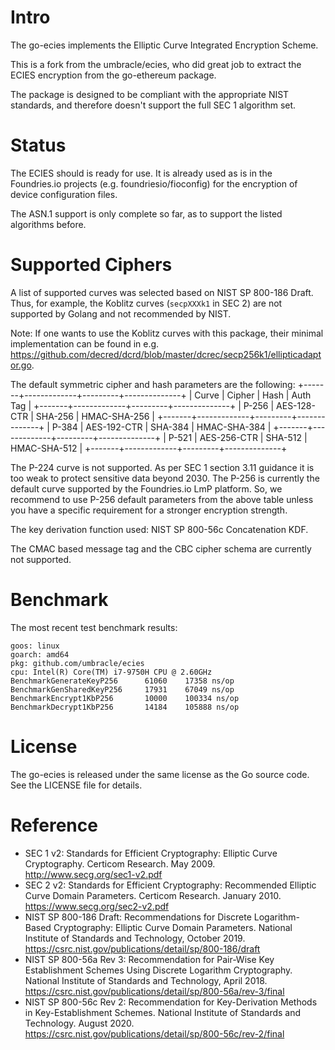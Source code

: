 Intro
=====
The go-ecies implements the Elliptic Curve Integrated Encryption Scheme.

This is a fork from the umbracle/ecies,
who did great job to extract the ECIES encryption from the go-ethereum package.

The package is designed to be compliant with the appropriate NIST
standards, and therefore doesn't support the full SEC 1 algorithm set.

Status
======
The ECIES should is ready for use. It is already used as is in the Foundries.io
projects (e.g. foundriesio/fioconfig) for the encryption of device configuration files.

The ASN.1 support is only complete so far, as to support the listed algorithms before.

Supported Ciphers
=================
A list of supported curves was selected based on NIST SP 800-186 Draft.  Thus, for example, the
Koblitz curves (`secpXXXk1` in SEC 2) are not supported by Golang and not recommended by NIST.

Note: If one wants to use the Koblitz curves with this package, their minimal implementation can be
found in e.g. https://github.com/decred/dcrd/blob/master/dcrec/secp256k1/ellipticadaptor.go.

The default symmetric cipher and hash parameters are the following:
    +-------+-------------+---------+--------------+
    | Curve |    Cipher   |  Hash   |   Auth Tag   |
    +-------+-------------+---------+--------------+
    | P-256 | AES-128-CTR | SHA-256 | HMAC-SHA-256 |
    +-------+-------------+---------+--------------+
    | P-384 | AES-192-CTR | SHA-384 | HMAC-SHA-384 |
    +-------+-------------+---------+--------------+
    | P-521 | AES-256-CTR | SHA-512 | HMAC-SHA-512 |
    +-------+-------------+---------+--------------+

The P-224 curve is not supported. As per SEC 1 section 3.11 guidance it is too weak to protect
sensitive data beyond 2030. The P-256 is currently the default curve supported by the Foundries.io
LmP platform. So, we recommend to use P-256 default parameters from the above table unless you have
a specific requirement for a stronger encryption strength.

The key derivation function used: NIST SP 800-56c Concatenation KDF.

The CMAC based message tag and the CBC cipher schema are currently not supported.

Benchmark
=========

The most recent test benchmark results:
```
goos: linux
goarch: amd64
pkg: github.com/umbracle/ecies
cpu: Intel(R) Core(TM) i7-9750H CPU @ 2.60GHz
BenchmarkGenerateKeyP256      61060    17358 ns/op
BenchmarkGenSharedKeyP256     17931    67049 ns/op
BenchmarkEncrypt1KbP256       10000    100334 ns/op
BenchmarkDecrypt1KbP256       14184    105888 ns/op
```

License
=======

The go-ecies is released under the same license as the Go source code.
See the LICENSE file for details.

Reference
=========
* SEC 1 v2: Standards for Efficient Cryptography: Elliptic Curve Cryptography.
  Certicom Research. May 2009. http://www.secg.org/sec1-v2.pdf
* SEC 2 v2: Standards for Efficient Cryptography: Recommended Elliptic Curve Domain Parameters.
  Certicom Research. January 2010. https://www.secg.org/sec2-v2.pdf
* NIST SP 800-186 Draft: Recommendations for Discrete Logarithm-Based Cryptography:
  Elliptic Curve Domain Parameters. National Institute of Standards and Technology, October 2019.
  https://csrc.nist.gov/publications/detail/sp/800-186/draft
* NIST SP 800-56a Rev 3: Recommendation for Pair-Wise Key Establishment Schemes Using Discrete
  Logarithm Cryptography. National Institute of Standards and Technology, April 2018.
  https://csrc.nist.gov/publications/detail/sp/800-56a/rev-3/final
* NIST SP 800-56c Rev 2: Recommendation for Key-Derivation Methods in Key-Establishment Schemes.
  National Institute of Standards and Technology. August 2020.
  https://csrc.nist.gov/publications/detail/sp/800-56c/rev-2/final
